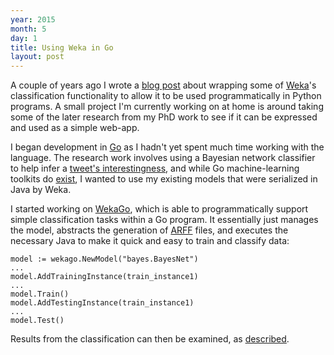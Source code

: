 ```yaml
---
year: 2015
month: 5
day: 1
title: Using Weka in Go
layout: post
---
```


<p>A couple of years ago I wrote a <a href="https://flyingsparx.net/blog/13/6/12/wekapy" target="_blank">blog post</a> about wrapping some of <a href="http://www.cs.waikato.ac.nz/ml/weka" target="_blank">Weka</a>'s classification functionality to allow it to be used programmatically in Python programs. A small project I'm currently working on at home is around taking some of the later research from my PhD work to see if it can be expressed and used as a simple web-app.</p>

<p>I began development in <a href="https://golang.org" target="_blank">Go</a> as I hadn't yet spent much time working with the language. The research work involves using a Bayesian network classifier to help infer a <a href="http://ieeexplore.ieee.org/xpls/abs_all.jsp?arnumber=6686092&tag=1" target="_blank">tweet's interestingness</a>, and while Go machine-learning toolkits do <a href="http://biosphere.cc/software-engineering/go-machine-learning-nlp-libraries" target="_blank">exist</a>, I wanted to use my existing models that were serialized in Java by Weka.</p>

<p>I started working on <a href="https://github.com/flyingsparx/WekaGo" target="_blank">WekaGo</a>, which is able to programmatically support simple classification tasks within a Go program. It essentially just manages the model, abstracts the generation of <a href="http://www.cs.waikato.ac.nz/ml/weka/arff.html" target="_blank">ARFF</a> files, and executes the necessary Java to make it quick and easy to train and classify data:</p>

```
model := wekago.NewModel("bayes.BayesNet")
...
model.AddTrainingInstance(train_instance1)
...
model.Train()
model.AddTestingInstance(train_instance1)
...
model.Test()
```

<p>Results from the classification can then be examined, as <a href="https://github.com/flyingsparx/WekaGo/blob/master/README.md" target="_blank">described</a>.</p>
